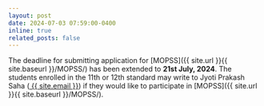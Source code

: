 ```yaml
---
layout: post
date: 2024-07-03 07:59:00-0400
inline: true
related_posts: false
---
```


The deadline for submitting application for [MOPSS]({{ site.url }}{{ site.baseurl }}/MOPSS/) has been extended to **21st July, 2024**. The students enrolled in the 11th or 12th standard may  write to Jyoti Prakash Saha (<a href="mailto:jpsaha@iiserb.ac.in?subject=[MOPSS]"><i class="fas fa-envelope" style="color:gray"></i> {{ site.email }}</a>) if they would like to participate in [MOPSS]({{ site.url }}{{ site.baseurl }}/MOPSS/).